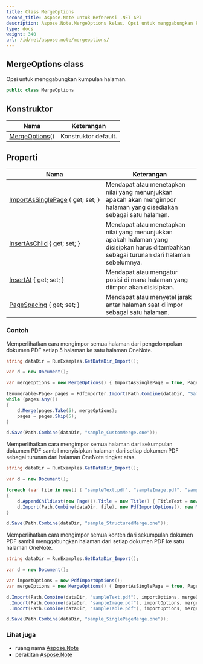 ```yaml
---
title: Class MergeOptions
second_title: Aspose.Note untuk Referensi .NET API
description: Aspose.Note.MergeOptions kelas. Opsi untuk menggabungkan kumpulan halaman.
type: docs
weight: 340
url: /id/net/aspose.note/mergeoptions/
---
```

## MergeOptions class

Opsi untuk menggabungkan kumpulan halaman.

```csharp
public class MergeOptions
```

## Konstruktor

| Nama | Keterangan |
| --- | --- |
| [MergeOptions](mergeoptions/)() | Konstruktor default. |

## Properti

| Nama | Keterangan |
| --- | --- |
| [ImportAsSinglePage](../../aspose.note/mergeoptions/importassinglepage/) { get; set; } | Mendapat atau menetapkan nilai yang menunjukkan apakah akan mengimpor halaman yang disediakan sebagai satu halaman. |
| [InsertAsChild](../../aspose.note/mergeoptions/insertaschild/) { get; set; } | Mendapat atau menetapkan nilai yang menunjukkan apakah halaman yang disisipkan harus ditambahkan sebagai turunan dari halaman sebelumnya. |
| [InsertAt](../../aspose.note/mergeoptions/insertat/) { get; set; } | Mendapat atau mengatur posisi di mana halaman yang diimpor akan disisipkan. |
| [PageSpacing](../../aspose.note/mergeoptions/pagespacing/) { get; set; } | Mendapat atau menyetel jarak antar halaman saat diimpor sebagai satu halaman. |

### Contoh

Memperlihatkan cara mengimpor semua halaman dari pengelompokan dokumen PDF setiap 5 halaman ke satu halaman OneNote.

```csharp
string dataDir = RunExamples.GetDataDir_Import();

var d = new Document();

var mergeOptions = new MergeOptions() { ImportAsSinglePage = true, PageSpacing = 100 };

IEnumerable<Page> pages = PdfImporter.Import(Path.Combine(dataDir, "SampleGrouping.pdf"));
while (pages.Any())
{
    d.Merge(pages.Take(5), mergeOptions);
    pages = pages.Skip(5);
}

d.Save(Path.Combine(dataDir, "sample_CustomMerge.one"));
```

Memperlihatkan cara mengimpor semua halaman dari sekumpulan dokumen PDF sambil menyisipkan halaman dari setiap dokumen PDF sebagai turunan dari halaman OneNote tingkat atas.

```csharp
string dataDir = RunExamples.GetDataDir_Import();

var d = new Document();

foreach (var file in new[] { "sampleText.pdf", "sampleImage.pdf", "sampleTable.pdf" })
{
    d.AppendChildLast(new Page()).Title = new Title() { TitleText = new RichText() { ParagraphStyle = ParagraphStyle.Default }.Append(file) };
    d.Import(Path.Combine(dataDir, file), new PdfImportOptions(), new MergeOptions() { InsertAt = int.MaxValue, InsertAsChild = true });
}

d.Save(Path.Combine(dataDir, "sample_StructuredMerge.one"));
```

Memperlihatkan cara mengimpor semua konten dari sekumpulan dokumen PDF sambil menggabungkan halaman dari setiap dokumen PDF ke satu halaman OneNote.

```csharp
string dataDir = RunExamples.GetDataDir_Import();

var d = new Document();

var importOptions = new PdfImportOptions();
var mergeOptions = new MergeOptions() { ImportAsSinglePage = true, PageSpacing = 100 };

d.Import(Path.Combine(dataDir, "sampleText.pdf"), importOptions, mergeOptions)
 .Import(Path.Combine(dataDir, "sampleImage.pdf"), importOptions, mergeOptions)
 .Import(Path.Combine(dataDir, "sampleTable.pdf"), importOptions, mergeOptions);

d.Save(Path.Combine(dataDir, "sample_SinglePageMerge.one"));
```

### Lihat juga

* ruang nama [Aspose.Note](../../aspose.note/)
* perakitan [Aspose.Note](../../)


